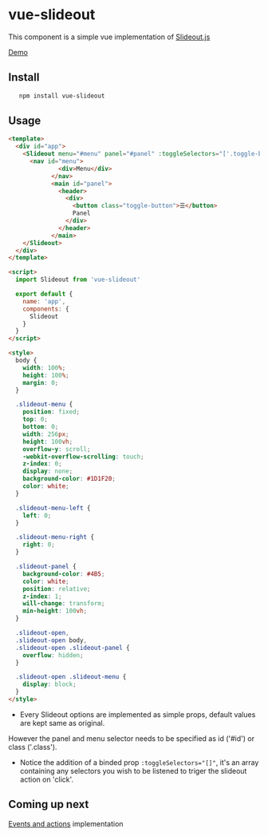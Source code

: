 # vue-slideout

This component is a simple vue implementation of [Slideout.js](https://github.com/Mango/slideout)

[Demo](https://vouill.github.io/vue-slideout/)

## Install

```bash
   npm install vue-slideout
 ```

## Usage

```html
<template>
  <div id="app">
    <Slideout menu="#menu" panel="#panel" :toggleSelectors="['.toggle-button']">
      <nav id="menu">
              <div>Menu</div>
            </nav>
            <main id="panel">
              <header>
                <div>
                  <button class="toggle-button">☰</button>
                  Panel
                </div>
              </header>
            </main>
    </Slideout>
  </div>
</template>

<script>
  import Slideout from 'vue-slideout'

  export default {
    name: 'app',
    components: {
      Slideout
    }
  }
</script>

<style>
  body {
    width: 100%;
    height: 100%;
    margin: 0;
  }

  .slideout-menu {
    position: fixed;
    top: 0;
    bottom: 0;
    width: 256px;
    height: 100vh;
    overflow-y: scroll;
    -webkit-overflow-scrolling: touch;
    z-index: 0;
    display: none;
    background-color: #1D1F20;
    color: white;
  }

  .slideout-menu-left {
    left: 0;
  }

  .slideout-menu-right {
    right: 0;
  }

  .slideout-panel {
    background-color: #4B5;
    color: white;
    position: relative;
    z-index: 1;
    will-change: transform;
    min-height: 100vh;
  }

  .slideout-open,
  .slideout-open body,
  .slideout-open .slideout-panel {
    overflow: hidden;
  }

  .slideout-open .slideout-menu {
    display: block;
  }
</style>
```

* Every Slideout options are implemented as simple props, default values are kept same as original.

 However the panel and menu selector needs to be specified as id ('#id') or class ('.class').

* Notice the addition of a binded prop `:toggleSelectors="[]"`, it's an array containing any selectors you wish to be listened to triger the slideout action on 'click'.

## Coming up next

[Events and actions](https://github.com/Mango/slideout#user-content-slideoutopen) implementation
